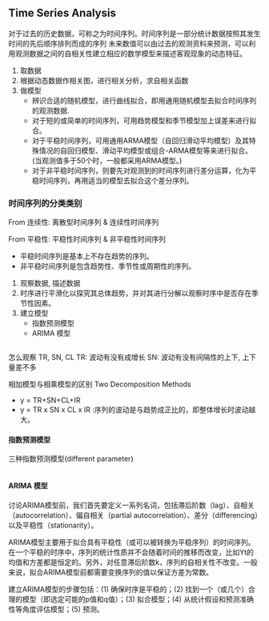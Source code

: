 ## Time Series Analysis

对于过去的历史数据，可称之为时间序列。时间序列是一部分统计数据按照其发生时间的先后顺序排列而成的序列
未来数值可以由过去的观测资料来预测，可以利用观测数据之间的自相关性建立相应的数学模型来描述客观现象的动态特征。

1. 取数据
2. 根据动态数据作相关图，进行相关分析，求自相关函数
3. 做模型
    - 辨识合适的随机模型，进行曲线拟合，即用通用随机模型去拟合时间序列的观测数据.
    - 对于短的或简单的时间序列，可用趋势模型和季节模型加上误差来进行拟合。
    - 对于平稳时间序列，可用通用ARMA模型（自回归滑动平均模型）及其特殊情况的自回归模型、滑动平均模型或组合-ARMA模型等来进行拟合。  (当观测值多于50个时，一般都采用ARMA模型。)
    - 对于非平稳时间序列，则要先对观测到的时间序列进行差分运算，化为平稳时间序列，再用适当的模型去拟合这个差分序列。

 ### 时间序列的分类类别

From 连续性: 离散型时间序列 & 连续性时间序列

From 平稳性: 平稳性时间序列 & 非平稳性时间序列
  -  平稳时间序列是基本上不存在趋势的序列。
  -  非平稳时间序列是包含趋势性、季节性或周期性的序列。  
  


1. 观察数据, 描述数据
2. 时序进行平滑化以探究其总体趋势，并对其进行分解以观察时序中是否存在季节性因素。
3. 建立模型
   - 指数预测模型
   - ARIMA 模型


```python

```

怎么观察 TR, SN, CL
TR: 波动有没有成增长
SN: 波动有没有间隔性的上下, 上下量差不多

相加模型与相乘模型的区别
Two Decomposition Methods
  * y = TR+SN+CL+IR 
  * y = TR x SN x CL x IR :序列的波动是与趋势成正比的，即整体增长时波动越大。

#### 指数预测模型




三种指数预测模型(different parameter)


```python

```

#### ARIMA 模型

讨论ARIMA模型前，我们首先要定义一系列名词，包括滞后阶数（lag）、自相关（autocorrelation）、偏自相关（partial autocorrelation）、差分（differencing）以及平稳性（stationarity）。

ARIMA模型主要用于拟合具有平稳性（或可以被转换为平稳序列）的时间序列。在一个平稳的时序中，序列的统计性质并不会随着时间的推移而改变，比如Yt的均值和方差都是恒定的。另外，对任意滞后阶数k，序列的自相关性不改变。一般来说，拟合ARIMA模型前都需要变换序列的值以保证方差为常数。

建立ARIMA模型的步骤包括：(1) 确保时序是平稳的；(2) 找到一个（或几个）合理的模型（即选定可能的p值和q值）；(3) 拟合模型；(4) 从统计假设和预测准确性等角度评估模型；(5) 预测。


```python

```


```python

```


```python

```


```python

```


```python

```


```python

```


```python

```


```python

```




```python

```
